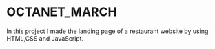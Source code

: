 # OCTANET_MARCH
In this project I made the landing page of a restaurant website by using HTML,CSS and JavaScript.
